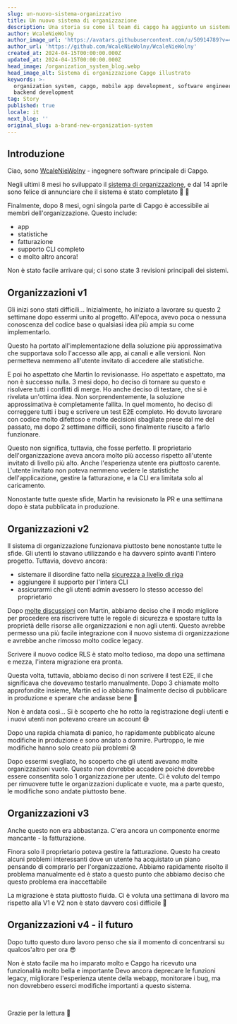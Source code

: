 ```yaml
---
slug: un-nuovo-sistema-organizzativo
title: Un nuovo sistema di organizzazione
description: Una storia su come il team di capgo ha aggiunto un sistema di organizzazione
author: WcaleNieWolny
author_image_url: 'https://avatars.githubusercontent.com/u/50914789?v=4'
author_url: 'https://github.com/WcaleNieWolny/WcaleNieWolny'
created_at: 2024-04-15T00:00:00.000Z
updated_at: 2024-04-15T00:00:00.000Z
head_image: /organization_system_blog.webp
head_image_alt: Sistema di organizzazione Capgo illustrato
keywords: >-
  organization system, capgo, mobile app development, software engineering,
  backend development
tag: Story
published: true
locale: it
next_blog: ''
original_slug: a-brand-new-organization-system
---
```

## Introduzione

Ciao, sono [WcaleNieWolny](https://github.com/WcaleNieWolny/WcaleNieWolny) - ingegnere software principale di Capgo.

Negli ultimi 8 mesi ho sviluppato il [sistema di organizzazione](/docs/webapp/organization-system/), e dal 14 aprile sono felice di annunciare che il sistema è stato completato 🎉 🎊

Finalmente, dopo 8 mesi, ogni singola parte di Capgo è accessibile ai membri dell'organizzazione. Questo include:
 - app
 - statistiche
 - fatturazione
 - supporto CLI completo
 - e molto altro ancora!

Non è stato facile arrivare qui; ci sono state 3 revisioni principali dei sistemi.

## Organizzazioni v1

Gli inizi sono stati difficili... Inizialmente, ho iniziato a lavorare su questo 2 settimane dopo essermi unito al progetto.
All'epoca, avevo poca o nessuna conoscenza del codice base o qualsiasi idea più ampia su come implementarlo.

Questo ha portato all'implementazione della soluzione più approssimativa che supportava solo l'accesso alle app, ai canali e alle versioni.
Non permetteva nemmeno all'utente invitato di accedere alle statistiche.

E poi ho aspettato che Martin lo revisionasse. Ho aspettato e aspettato, ma non è successo nulla. 3 mesi dopo, ho deciso di tornare su questo e risolvere tutti i conflitti di merge. Ho anche deciso di testare, che si è rivelata un'ottima idea.
Non sorprendentemente, la soluzione approssimativa è completamente fallita. In quel momento, ho deciso di correggere tutti i bug e scrivere un test E2E completo.
Ho dovuto lavorare con codice molto difettoso e molte decisioni sbagliate prese dal me del passato, ma dopo 2 settimane difficili, sono finalmente riuscito a farlo funzionare.

Questo non significa, tuttavia, che fosse perfetto. Il proprietario dell'organizzazione aveva ancora molto più accesso rispetto all'utente invitato di livello più alto. Anche l'esperienza utente era piuttosto carente. L'utente invitato non poteva nemmeno vedere le statistiche dell'applicazione, gestire la fatturazione, e la CLI era limitata solo al caricamento.

Nonostante tutte queste sfide, Martin ha revisionato la PR e una settimana dopo è stata pubblicata in produzione.

## Organizzazioni v2

Il sistema di organizzazione funzionava piuttosto bene nonostante tutte le sfide. Gli utenti lo stavano utilizzando e ha davvero spinto avanti l'intero progetto. Tuttavia, dovevo ancora:
 - sistemare il disordine fatto nella [sicurezza a livello di riga](https://supabase.com/docs/guides/auth/row-level-security)
 - aggiungere il supporto per l'intera CLI
 - assicurarmi che gli utenti admin avessero lo stesso accesso del proprietario

Dopo [molte discussioni](https://github.com/Cap-go/capgo/issues/564) con Martin, abbiamo deciso che il modo migliore per procedere era riscrivere tutte le regole di sicurezza e spostare tutta la proprietà delle risorse alle organizzazioni e non agli utenti.
Questo avrebbe permesso una più facile integrazione con il nuovo sistema di organizzazione e avrebbe anche rimosso molto codice legacy.

Scrivere il nuovo codice RLS è stato molto tedioso, ma dopo una settimana e mezza, l'intera migrazione era pronta.

Questa volta, tuttavia, abbiamo deciso di non scrivere il test E2E, il che significava che dovevamo testarlo manualmente. Dopo 3 chiamate molto approfondite insieme, Martin ed io abbiamo finalmente deciso di pubblicare in produzione e sperare che andasse bene 🙏

Non è andata così... Si è scoperto che ho rotto la registrazione degli utenti e i nuovi utenti non potevano creare un account 😅

Dopo una rapida chiamata di panico, ho rapidamente pubblicato alcune modifiche in produzione e sono andato a dormire. Purtroppo, le mie modifiche hanno solo creato più problemi 😰

Dopo essermi svegliato, ho scoperto che gli utenti avevano molte organizzazioni vuote. Questo non dovrebbe accadere poiché dovrebbe essere consentita solo 1 organizzazione per utente. Ci è voluto del tempo per rimuovere tutte le organizzazioni duplicate e vuote, ma a parte questo, le modifiche sono andate piuttosto bene.

## Organizzazioni v3

Anche questo non era abbastanza. C'era ancora un componente enorme mancante - la fatturazione.

Finora solo il proprietario poteva gestire la fatturazione. Questo ha creato alcuni problemi interessanti dove un utente ha acquistato un piano pensando di comprarlo per l'organizzazione.
Abbiamo rapidamente risolto il problema manualmente ed è stato a questo punto che abbiamo deciso che questo problema era inaccettabile

La migrazione è stata piuttosto fluida. Ci è voluta una settimana di lavoro ma rispetto alla V1 e V2 non è stato davvero così difficile 🚀

## Organizzazioni v4 - il futuro

Dopo tutto questo duro lavoro penso che sia il momento di concentrarsi su qualcos'altro per ora 😎

Non è stato facile ma ho imparato molto e Capgo ha ricevuto una funzionalità molto bella e importante
Devo ancora deprecare le funzioni legacy, migliorare l'esperienza utente della webapp, monitorare i bug,
ma non dovrebbero esserci modifiche importanti a questo sistema.

<br>

Grazie per la lettura 🚀
